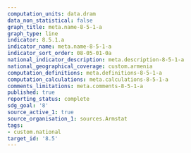 ```yaml
---
computation_units: data.dram
data_non_statistical: false
graph_title: meta.name-8-5-1-a
graph_type: line
indicator: 8.5.1.a
indicator_name: meta.name-8-5-1-a
indicator_sort_order: 08-05-01-0a
national_indicator_description: meta.description-8-5-1-a
national_geographical_coverage: custom.armenia
computation_definitions: meta.definitions-8-5-1-a
computation_calculations: meta.calculations-8-5-1-a
comments_limitations: meta.comments-8-5-1-a
published: true
reporting_status: complete
sdg_goal: '8'
source_active_1: true
source_organisation_1: sources.Armstat
tags:
- custom.national
target_id: '8.5'
---
```

